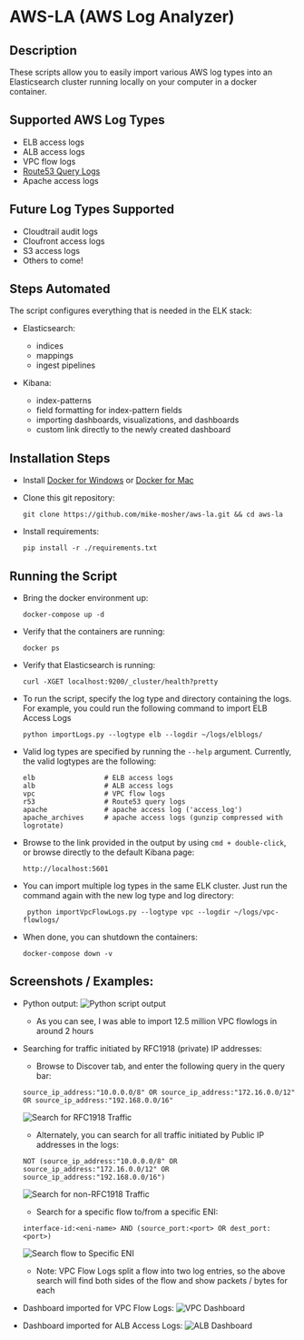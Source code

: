 # AWS-LA (AWS Log Analyzer)

## Description

These scripts allow you to easily import various AWS log types into an Elasticsearch cluster running locally on your computer in a docker container.

## Supported AWS Log Types

- ELB access logs
- ALB access logs
- VPC flow logs
- [Route53 Query Logs][r53-query-logs]
- Apache access logs

## Future Log Types Supported

- Cloudtrail audit logs
- Cloufront access logs
- S3 access logs
- Others to come!

## Steps Automated

The script configures everything that is needed in the ELK stack:

- Elasticsearch:

  - indices
  - mappings
  - ingest pipelines

- Kibana:

  - index-patterns
  - field formatting for index-pattern fields
  - importing dashboards, visualizations, and dashboards
  - custom link directly to the newly created dashboard

## Installation Steps

- Install [Docker for Windows][docker-for-windows] or [Docker for Mac][docker-for-mac]
- Clone this git repository:

  `git clone https://github.com/mike-mosher/aws-la.git && cd aws-la`

- Install requirements:

  `pip install -r ./requirements.txt`

## Running the Script

- Bring the docker environment up:

  `docker-compose up -d`

- Verify that the containers are running:

  `docker ps`

- Verify that Elasticsearch is running:

  `curl -XGET localhost:9200/_cluster/health?pretty`

- To run the script, specify the log type and directory containing the logs. For example, you could run the following command to import ELB Access Logs

  `python importLogs.py --logtype elb --logdir ~/logs/elblogs/`

- Valid log types are specified by running the `--help` argument. Currently, the valid logtypes are the following:

  ```
  elb                 # ELB access logs
  alb                 # ALB access logs
  vpc                 # VPC flow logs
  r53                 # Route53 query logs
  apache              # apache access log ('access_log')
  apache_archives     # apache access logs (gunzip compressed with logrotate)
  ```

- Browse to the link provided in the output by using `cmd + double-click`, or browse directly to the default Kibana page:

  `http://localhost:5601`

- You can import multiple log types in the same ELK cluster. Just run the command again with the new log type and log directory:

  ```
   python importVpcFlowLogs.py --logtype vpc --logdir ~/logs/vpc-flowlogs/
  ```

- When done, you can shutdown the containers:

  `docker-compose down -v`

## Screenshots / Examples:

- Python output: ![Python script output][cli-output]

  - As you can see, I was able to import 12.5 million VPC flowlogs in around 2 hours

- Searching for traffic initiated by RFC1918 (private) IP addresses:

  - Browse to Discover tab, and enter the following query in the query bar:

  `source_ip_address:"10.0.0.0/8" OR source_ip_address:"172.16.0.0/12" OR source_ip_address:"192.168.0.0/16"`

  ![Search for RFC1918 Traffic][search-rfc1918]

  - Alternately, you can search for all traffic initiated by Public IP addresses in the logs:

  `NOT (source_ip_address:"10.0.0.0/8" OR source_ip_address:"172.16.0.0/12" OR source_ip_address:"192.168.0.0/16")`

  ![Search for non-RFC1918 Traffic][search-non-rfc1918]

  - Search for a specific flow to/from a specific ENI:

  `interface-id:<eni-name> AND (source_port:<port> OR dest_port:<port>)`

  ![Search flow to Specific ENI][search-eni]

  - Note: VPC Flow Logs split a flow into two log entries, so the above search will find both sides of the flow and show packets / bytes for each

- Dashboard imported for VPC Flow Logs: ![VPC Dashboard][vpc-dashboard]

- Dashboard imported for ALB Access Logs: ![ALB Dashboard][alb-dashboard]

[alb-dashboard]: examples_screenshots/ALB_Dashboard_Screenshots/ALB_Dashboard.jpg?raw=true
[cli-output]: examples_screenshots/VFL_example_12.5m_documents_imported.png?raw=true
[docker-for-mac]: https://docs.docker.com/docker-for-mac/install/#download-docker-for-mac
[docker-for-windows]: https://docs.docker.com/docker-for-windows/install/#download-docker-for-windows
[r53-query-logs]: https://aws.amazon.com/about-aws/whats-new/2017/09/amazon-route-53-announces-support-for-dns-query-logging/
[search-eni]: examples_screenshots/VPC_Dashboard_Screenshots/Search_for_both_sides_of_a_flow_record_for_a_specific_ENI.png?raw=true
[search-non-rfc1918]: examples_screenshots/VPC_Dashboard_Screenshots/Search_for_non_RFC1918_traffic.png?raw=true
[search-rfc1918]: examples_screenshots/VPC_Dashboard_Screenshots/Search_for_RFC1918_traffic.png?raw=true
[vpc-dashboard]: examples_screenshots/VPC_Dashboard_Screenshots/VPC_Flow_Logs_Dashboard.jpg?raw=true
